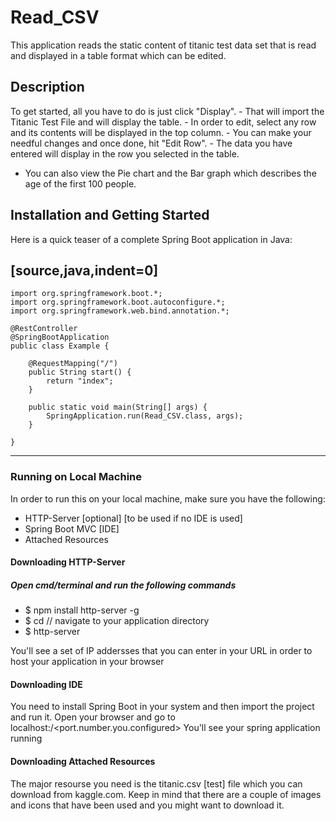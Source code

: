
# Read_CSV

This application reads the static content of titanic test data set that is read and displayed in a table format which can be edited.

## Description

To get started, all you have to do is just click "Display".
	- That will import the Titanic Test File and will display the table.
	- In order to edit, select any row and its contents will be displayed in the top column.
	- You can make your needful changes and once done, hit "Edit Row".
	- The data you have entered will display in the row you selected in the table.
  - You can also view the Pie chart and the Bar graph which describes the age of the first 100 people.

## Installation and Getting Started

Here is a quick teaser of a complete Spring Boot application in Java:

[source,java,indent=0]
----
	import org.springframework.boot.*;
	import org.springframework.boot.autoconfigure.*;
	import org.springframework.web.bind.annotation.*;

	@RestController
	@SpringBootApplication
	public class Example {

		@RequestMapping("/")
		public String start() {
			return "index";
		}

		public static void main(String[] args) {
			SpringApplication.run(Read_CSV.class, args);
		}

	}
----

### Running on Local Machine

In order to run this on your local machine, make sure you have the following:

* HTTP-Server [optional] [to be used if no IDE is used]
* Spring Boot MVC [IDE]
* Attached Resources


#### Downloading HTTP-Server

##### Open cmd/terminal and run the following commands
* $ npm install http-server -g
* $ cd <MyApp> // navigate to your application directory
* $ http-server
	
You'll see a set of IP addersses that you can enter in your URL in order to host your application in your browser


#### Downloading IDE

You need to install Spring Boot in your system and then import the project and run it.
Open your browser and go to localhost:/<port.number.you.configured>
You'll see your spring application running


#### Downloading Attached Resources

The major resourse you need is the titanic.csv [test] file which you can download from kaggle.com.
Keep in mind that there are a couple of images and icons that have been used and you might want to download it.


